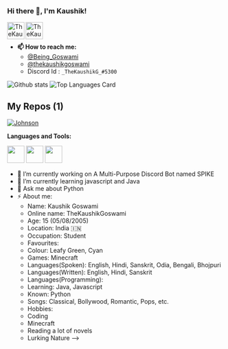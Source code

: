 ### Hi there 👋, I'm Kaushik!

<a href="https://twitter.com/Being_Goswami">
  <img align="left" alt="TheKaushikGoswami | Twitter" width="40px" src="https://img.icons8.com/dusk/64/000000/twitter-circled.png"/>
</a>
<a href="https://instagram.com/thekaushikgoswami">
  <img align="left" alt="TheKaushikGoswami | Instagram" width="40px" src="https://img.icons8.com/cotton/64/000000/instagram-new.png"/>
</a>

<br />
<br />


- **📫 How to reach me:** 
  - <a href="https://twitter.com/Being_Goswami">@Being_Goswami</a>
  - <a href="https://instagram.com/thekaushikgoswami">@thekaushikgoswami</a>
  - Discord Id : `_TheKaushikG_#5300` 


![Github stats](https://github-readme-stats.vercel.app/api?username=TheKaushikGoswami&theme=bear&include_all_commits=true&show_icons=true&count_private=true&show_owner=true)
![Top Languages Card](https://github-readme-stats.vercel.app/api/top-langs/?username=TheKaushikGoswami)

## My Repos (1)

[![Johnson](https://github-readme-stats.vercel.app/api/pin/?username=TheKaushikGoswami&repo=Johnson--A-Virtual-Assistant&show_owner=true)](https://github.com/shinokada/vennfig)



**Languages and Tools:**  

<code><img height="40" src="https://raw.githubusercontent.com/shinokada/shinokada/master/assets/python.png"></code>
<code><img height="40" src="https://raw.githubusercontent.com/shinokada/shinokada/master/assets/javascript.png"></code>
<code><img height="40" src="https://raw.githubusercontent.com/shinokada/shinokada/master/assets/visual-studio-code.png"></code> 

- 🔭 I’m currently working on A Multi-Purpose Discord Bot named SPIKE
- 🌱 I’m currently learning javascript and Java
- 💬 Ask me about Python
- ⚡ About me: 
  - Name: Kaushik Goswami
  - Online name: TheKaushikGoswami
  - Age: 15 (05/08/2005)
  - Location: India  🇮🇳 
  - Occupation: Student
  - Favourites:
   - Colour: Leafy Green, Cyan
   - Games: Minecraft 
   - Languages(Spoken): English, Hindi, Sanskrit, Odia, Bengali, Bhojpuri
   - Languages(Written): English, Hindi, Sanskrit
   - Languages(Programming):
    - Learning: Java, Javascript
    - Known: Python 
  - Songs: Classical, Bollywood, Romantic, Pops, etc.
  - Hobbies:
   - Coding
   - Minecraft
   - Reading a lot of novels
   - Lurking Nature
-->
